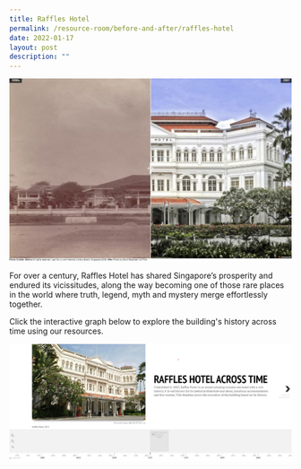 ```yaml
---
title: Raffles Hotel
permalink: /resource-room/before-and-after/raffles-hotel
date: 2022-01-17
layout: post
description: ""
---
```

![Alt text for image on Isomer site](/images/before-after-image-raffles-hotel.jpg)

For over a century, Raffles Hotel has shared Singapore’s prosperity and endured its vicissitudes, along the way becoming one of those rare places in the world where truth, legend, myth and mystery merge effortlessly together. 

Click the interactive graph below to explore the building's history across time using our resources.

[![Alt text for image on Isomer site](/images/raffles-hotel-sample-timeline.jpg)](https://cdn.knightlab.com/libs/timeline3/latest/embed/index.html?source=1TAiR9JxuuWD3JpALf_VtUt1EWRaWIphEwpwRgjm8uc8&font=Default&lang=en&initial_zoom=2&height=650)